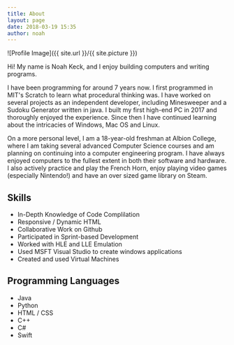 ```yaml
---
title: About
layout: page
date: 2018-03-19 15:35
author: noah
---
```

![Profile Image]({{ site.url }}/{{ site.picture }})

Hi! My name is Noah Keck, and I enjoy building computers and writing programs.

I have been programming for around 7 years now. I first programmed in MIT's Scratch to learn what procedural thinking was. I have worked on several projects as an independent developer, including Minesweeper and a Sudoku Generator written in java. I built my first high-end PC in 2017 and thoroughly enjoyed the experience. Since then I have continued learning about the intricacies of Windows, Mac OS and Linux.

On a more personal level, I am a 18-year-old freshman at Albion College, where I am taking several advanced Computer Science courses and am planning on continuing into a computer engineering program. I have always enjoyed computers to the fullest extent in both their software and hardware. I also actively practice and play the French Horn, enjoy playing video games (especially Nintendo!) and have an over sized game library on Steam.

## Skills
* In-Depth Knowledge of Code Complilation
* Responsive / Dynamic HTML
* Collaborative Work on Github
* Participated in Sprint-based Development
* Worked with HLE and LLE Emulation
* Used MSFT Visual Studio to create windows applications
* Created and used Virtual Machines

## Programming Languages
* Java
* Python
* HTML / CSS
* C++
* C#
* Swift
